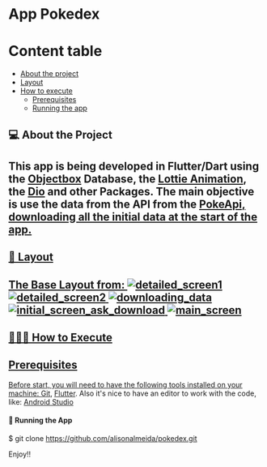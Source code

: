 # App Pokedex

Content table
=================
<!--ts-->
   * [About the project](#-about-the-project)
   * [Layout](#-layout)
   * [How to execute](#-how-to-execute)
     * [Prerequisites](#prerequisites)
     * [Running the app](#-running-the-app)
<!--te-->

## 💻 About the Project
This app is being developed in Flutter/Dart using the   <a href="https://pub.dev/packages/objectbox">Objectbox</a> Database, the <a href="https://pub.dev/packages/lottie"> Lottie Animation</a>, the <a href="https://pub.dev/packages/dio">Dio</a> and other Packages.
The main objective is use the data from the API from the <span><a href="https://pokeapi.co/">PokeApi</span>, downloading all the initial data at the start of the app.
---
## 🎨 Layout
The Base Layout from: <a href="https://dribbble.com/shots/19287892-Pokemon-Neobrutalism">
![detailed_screen1](https://user-images.githubusercontent.com/7429335/210301744-75def2c0-fc5c-4fa5-b715-9d14492df57b.png)
![detailed_screen2](https://user-images.githubusercontent.com/7429335/210301747-9b671b00-1e7c-4621-95bf-1f5173c38f69.png)
![downloading_data](https://user-images.githubusercontent.com/7429335/210301749-e433d420-ee60-4f6b-aec6-900422cb1774.png)
![initial_screen_ask_download](https://user-images.githubusercontent.com/7429335/210301751-812b6558-ac6f-4949-9d08-43d02b1baca1.png)
![main_screen](https://user-images.githubusercontent.com/7429335/210301752-550817da-5d3c-4b18-8619-6d7a98a42a62.png)
---
## 👨🏻‍💻 How to Execute
## Prerequisites

Before start, you will need to have the following tools installed on your machine:
[Git](https://git-scm.com), [Flutter](https://flutter.dev/docs/get-started/install).
Also it's nice to have an editor to work with the code, like: [Android Studio](https://developer.android.com/studio)

#### 🎲 Running the App
$ git clone https://github.com/alisonalmeida/pokedex.git

Enjoy!! 
